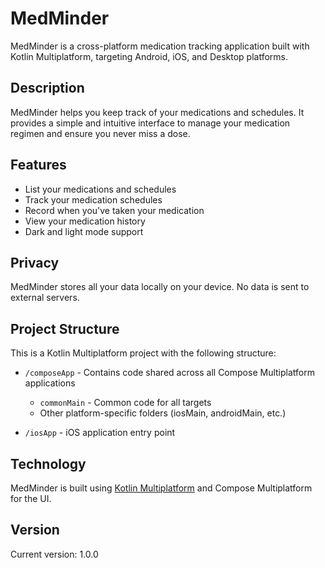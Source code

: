 # MedMinder

MedMinder is a cross-platform medication tracking application built with Kotlin Multiplatform, targeting Android, iOS, and Desktop platforms.

## Description

MedMinder helps you keep track of your medications and schedules. It provides a simple and intuitive interface to manage your medication regimen and ensure you never miss a dose.

## Features

- List your medications and schedules
- Track your medication schedules
- Record when you've taken your medication
- View your medication history
- Dark and light mode support

## Privacy

MedMinder stores all your data locally on your device. No data is sent to external servers.

## Project Structure

This is a Kotlin Multiplatform project with the following structure:

* `/composeApp` - Contains code shared across all Compose Multiplatform applications
  - `commonMain` - Common code for all targets
  - Other platform-specific folders (iosMain, androidMain, etc.)

* `/iosApp` - iOS application entry point

## Technology

MedMinder is built using [Kotlin Multiplatform](https://www.jetbrains.com/help/kotlin-multiplatform-dev/get-started.html) and Compose Multiplatform for the UI.

## Version

Current version: 1.0.0